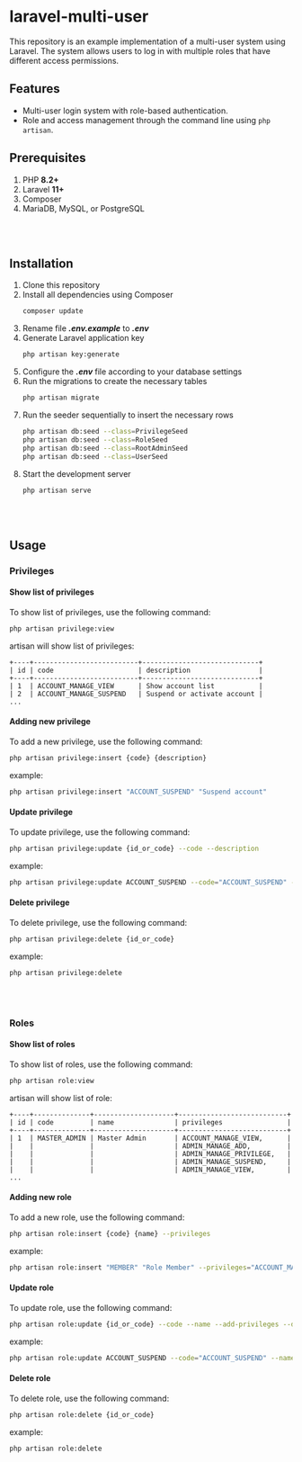 # laravel-multi-user
This repository is an example implementation of a multi-user system using Laravel. The system allows users to log in with multiple roles that have different access permissions.

## Features
- Multi-user login system with role-based authentication.
- Role and access management through the command line using `php artisan`.

## Prerequisites
1. PHP __8.2+__
2. Laravel __11+__
3. Composer
4. MariaDB, MySQL, or PostgreSQL


<br><br>
## Installation
1. Clone this repository
2. Install all dependencies using Composer
   ```bash
   composer update
   ```
3. Rename file __*.env.example*__ to __*.env*__
4. Generate Laravel application key
   ```bash
   php artisan key:generate
   ```
5. Configure the __*.env*__ file according to your database settings
6. Run the migrations to create the necessary tables
   ```bash
   php artisan migrate
   ```
7. Run the seeder sequentially to insert the necessary rows
   ```bash
   php artisan db:seed --class=PrivilegeSeed
   php artisan db:seed --class=RoleSeed
   php artisan db:seed --class=RootAdminSeed
   php artisan db:seed --class=UserSeed
   ```
7. Start the development server
   ```bash
   php artisan serve
   ```

<br><br>
## Usage
### Privileges
#### Show list of privileges
To show list of privileges, use the following command:
```bash
php artisan privilege:view
```
artisan will show list of privileges:
```
+----+--------------------------+-----------------------------+
| id | code                     | description                 |
+----+--------------------------+-----------------------------+
| 1  | ACCOUNT_MANAGE_VIEW      | Show account list           |
| 2  | ACCOUNT_MANAGE_SUSPEND   | Suspend or activate account |
...
```

#### Adding new privilege
To add a new privilege, use the following command:
```bash
php artisan privilege:insert {code} {description}
```
example:
```bash
php artisan privilege:insert "ACCOUNT_SUSPEND" "Suspend account"
```

#### Update privilege
To update privilege, use the following command:
```bash
php artisan privilege:update {id_or_code} --code --description
```
example:
```bash
php artisan privilege:update ACCOUNT_SUSPEND --code="ACCOUNT_SUSPEND" --description="Suspend account"
```

#### Delete privilege
To delete privilege, use the following command:
```bash
php artisan privilege:delete {id_or_code}
```
example:
```bash
php artisan privilege:delete
```

<br><br>
### Roles
#### Show list of roles
To show list of roles, use the following command:
```bash
php artisan role:view
```
artisan will show list of role:
```
+----+--------------+--------------------+---------------------------+
| id | code         | name               | privileges                |
+----+--------------+--------------------+---------------------------+
| 1  | MASTER_ADMIN | Master Admin       | ACCOUNT_MANAGE_VIEW,      |
|    |              |                    | ADMIN_MANAGE_ADD,         |
|    |              |                    | ADMIN_MANAGE_PRIVILEGE,   |
|    |              |                    | ADMIN_MANAGE_SUSPEND,     |
|    |              |                    | ADMIN_MANAGE_VIEW,        |
...
```

#### Adding new role
To add a new role, use the following command:
```bash
php artisan role:insert {code} {name} --privileges
```
example:
```bash
php artisan role:insert "MEMBER" "Role Member" --privileges="ACCOUNT_MANAGE_VIEW,ACCOUNT_MANAGE_SUSPEND"
```

#### Update role
To update role, use the following command:
```bash
php artisan role:update {id_or_code} --code --name --add-privileges --delete-privileges
```
example:
```bash
php artisan role:update ACCOUNT_SUSPEND --code="ACCOUNT_SUSPEND" --name="Suspend account" --add-privileges="ACCOUNT_MANAGE_PRIVILEGE"
```

#### Delete role
To delete role, use the following command:
```bash
php artisan role:delete {id_or_code}
```
example:
```bash
php artisan role:delete
```
